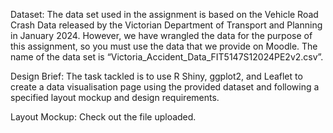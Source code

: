 Dataset:
  The data set used in the assignment is based on the Vehicle Road Crash Data
  released by the Victorian Department of Transport and Planning in
  January 2024. However, we have wrangled the data for the purpose of
  this assignment, so you must use the data that we provide on Moodle.
  The name of the data set is
  “Victoria_Accident_Data_FIT5147S12024PE2v2.csv”. 
  
Design Brief:
The task tackled is to use R Shiny, ggplot2, and Leaflet to create a data visualisation
page using the provided dataset and following a specified layout mockup and
design requirements.

Layout Mockup:
Check out the file uploaded.
